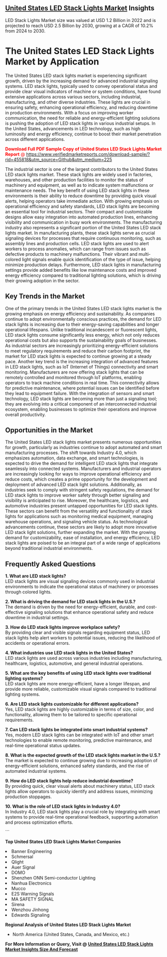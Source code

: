 <h2><a href="https://www.verifiedmarketreports.com/download-sample/?rid=455818&amp;utm_source=Github&amp;utm_medium=225" target="_blank">United States LED Stack Lights Market</a> Insights</h2><p>LED Stack Lights Market size was valued at USD 1.2 Billion in 2022 and is projected to reach USD 2.5 Billion by 2030, growing at a CAGR of 10.2% from 2024 to 2030.</p><p> <h1>The United States LED Stack Lights Market by Application</h1> <p>The United States LED stack lights market is experiencing significant growth, driven by the increasing demand for advanced industrial signaling systems. LED stack lights, typically used to convey operational status and provide clear visual indicators of machine or system conditions, have found extensive applications across various sectors, including industrial, manufacturing, and other diverse industries. These lights are crucial in ensuring safety, enhancing operational efficiency, and reducing downtime in production environments. With a focus on improving worker communication, the need for reliable and energy-efficient lighting solutions is pushing the adoption of LED stack lights in various industrial setups. In the United States, advancements in LED technology, such as high luminosity and energy efficiency, continue to boost their market penetration across different applications. <p><span class=""><span style="color: #ff0000;"><strong>Download Full PDF Sample Copy of United States LED Stack Lights Market Report</strong> @ </span><a href="https://www.verifiedmarketreports.com/download-sample/?rid=455818&amp;utm_source=Github&amp;utm_medium=225" target="_blank">https://www.verifiedmarketreports.com/download-sample/?rid=455818&amp;utm_source=Github&amp;utm_medium=225</a></span></p> The industrial sector is one of the largest contributors to the United States LED stack lights market. These stack lights are widely used in factories, warehouses, and other production facilities to monitor the status of machinery and equipment, as well as to indicate system malfunctions or maintenance needs. The key benefit of using LED stack lights in these environments is their ability to reduce downtime by providing quick visual alerts, helping operators take immediate action. With growing emphasis on operational efficiency and safety standards, LED stack lights are becoming an essential tool for industrial sectors. Their compact and customizable designs allow easy integration into automated production lines, enhancing visibility and communication in busy work environments. The manufacturing industry also represents a significant portion of the United States LED stack lights market. In manufacturing plants, these stack lights serve as crucial signaling devices for processes that require continuous monitoring, such as assembly lines and production cells. LED stack lights are used to alert workers to process anomalies, which can range from issues such as defective products to machinery malfunctions. Their vibrant and multi-colored light signals enable quick identification of the type of issue, helping minimize production delays. Furthermore, LED stack lights in manufacturing settings provide added benefits like low maintenance costs and improved energy efficiency compared to traditional lighting solutions, which is driving their growing adoption in the sector. <h2>Key Trends in the Market</h2> <p>One of the primary trends in the United States LED stack lights market is the growing emphasis on energy efficiency and sustainability. As companies continue to adopt environmentally conscious practices, the demand for LED stack lights is increasing due to their energy-saving capabilities and longer operational lifespans. Unlike traditional incandescent or fluorescent lights, LED stack lights consume significantly less energy, which not only reduces operational costs but also supports the sustainability goals of businesses. As industrial sectors are increasingly prioritizing energy-efficient solutions to meet regulatory requirements and reduce their carbon footprint, the market for LED stack lights is expected to continue growing at a steady pace. Another key trend is the increasing integration of advanced features in LED stack lights, such as IoT (Internet of Things) connectivity and smart monitoring. Manufacturers are now offering stack lights that can be remotely controlled and monitored through IoT platforms, enabling operators to track machine conditions in real time. This connectivity allows for predictive maintenance, where potential issues can be identified before they lead to equipment failure. With the integration of sensors and smart technology, LED stack lights are becoming more than just a signaling tool; they are evolving into a critical component of an interconnected industrial ecosystem, enabling businesses to optimize their operations and improve overall productivity. <h2>Opportunities in the Market</h2> <p>The United States LED stack lights market presents numerous opportunities for growth, particularly as industries continue to adopt automated and smart manufacturing processes. The shift towards Industry 4.0, which emphasizes automation, data exchange, and smart technologies, is expected to drive the demand for intelligent LED stack lights that integrate seamlessly into connected systems. Manufacturers and industrial operators are increasingly looking for ways to improve operational efficiency and reduce costs, which creates a prime opportunity for the development and deployment of advanced LED stack light solutions. Additionally, as industries seek to comply with stringent safety regulations, the demand for LED stack lights to improve worker safety through better signaling and visibility is anticipated to rise. Moreover, the healthcare, logistics, and automotive industries present untapped opportunities for LED stack lights. These sectors can benefit from the versatility and functionality of stack lights for applications such as monitoring medical equipment, managing warehouse operations, and signaling vehicle status. As technological advancements continue, these sectors are likely to adopt more innovative LED stack light solutions, further expanding the market. With the growing demand for customizability, ease of installation, and energy efficiency, LED stack lights are poised to be an integral part of a wide range of applications beyond traditional industrial environments. <h2>Frequently Asked Questions</h2> <p><strong>1. What are LED stack lights?</strong><br>LED stack lights are visual signaling devices commonly used in industrial environments to indicate the operational status of machinery or processes through colored lights.</p> <p><strong>2. What is driving the demand for LED stack lights in the U.S.?</strong><br>The demand is driven by the need for energy-efficient, durable, and cost-effective signaling solutions that enhance operational safety and reduce downtime in industrial settings.</p> <p><strong>3. How do LED stack lights improve workplace safety?</strong><br>By providing clear and visible signals regarding equipment status, LED stack lights help alert workers to potential issues, reducing the likelihood of accidents or operational errors.</p> <p><strong>4. What industries use LED stack lights in the United States?</strong><br>LED stack lights are used across various industries including manufacturing, healthcare, logistics, automotive, and general industrial operations.</p> <p><strong>5. What are the key benefits of using LED stack lights over traditional lighting systems?</strong><br>LED stack lights are more energy-efficient, have a longer lifespan, and provide more reliable, customizable visual signals compared to traditional lighting systems.</p> <p><strong>6. Are LED stack lights customizable for different applications?</strong><br>Yes, LED stack lights are highly customizable in terms of size, color, and functionality, allowing them to be tailored to specific operational requirements.</p> <p><strong>7. Can LED stack lights be integrated into smart industrial systems?</strong><br>Yes, modern LED stack lights can be integrated with IoT and other smart technologies to enable remote monitoring, predictive maintenance, and real-time operational status updates.</p> <p><strong>8. What is the expected growth of the LED stack lights market in the U.S.?</strong><br>The market is expected to continue growing due to increasing adoption of energy-efficient solutions, enhanced safety standards, and the rise of automated industrial systems.</p> <p><strong>9. How do LED stack lights help reduce industrial downtime?</strong><br>By providing quick, clear visual alerts about machinery status, LED stack lights allow operators to quickly identify and address issues, minimizing production stoppages.</p> <p><strong>10. What is the role of LED stack lights in Industry 4.0?</strong><br>In Industry 4.0, LED stack lights play a crucial role by integrating with smart systems to provide real-time operational feedback, supporting automation and process optimization efforts.</p> ```</p><p><strong>Top United States LED Stack Lights Market Companies</strong></p><div data-test-id=""><p><li>Banner Engineering</li><li> Schmersal</li><li> Qlight</li><li> Auer Signal</li><li> DOMO</li><li> Shenzhen ONN Semi-conductor Lighting</li><li> Nanhua Electronics</li><li> Mucco</li><li> E2S Warning Signals</li><li> MA SAFETY SIGNAL</li><li> Sirena</li><li> Wenzhou Jinhong</li><li> Edwards Signaling</li></p><div><strong>Regional Analysis of&nbsp;United States LED Stack Lights Market</strong></div><ul><li dir="ltr"><p dir="ltr">North America&nbsp;(United States, Canada, and Mexico, etc.)</p></li></ul><p><strong>For More Information or Query, Visit @&nbsp;</strong><strong><a href="https://www.verifiedmarketreports.com/product/led-stack-lights-market/?utm_source=Github&amp;utm_medium=225" target="_blank">United States LED Stack Lights Market Insights Size And Forecast</a></strong></p></div>
